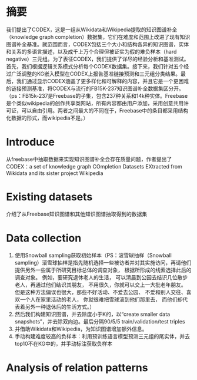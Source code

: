 # 摘要  
我们提出了CODEX，这是一组从Wikidata和Wikipedia提取的知识图谱补全（knowledge graph completion）数据集，它们在难度和范围上改进了现有知识图谱补全基准。就范围而言，CODEX包括三个大小和结构各异的知识图谱，实体和关系的多语言描述，以及成千上万个合理但被证实为假的难负样本（hard negative）三元组。为了表征CODEX，我们提供了详尽的经验分析和基准测试。首先，我们根据逻辑关系模式分析每个CODEX数据集。接下来，我们针对五个经过广泛调整的KG嵌入模型在CODEX上报告基准链接预测和三元组分类结果。最后，我们通过显示CODEX涵盖了更多样化和可解释的内容，并且它是一个更困难的链接预测基准，将CODEX与流行的FB15K-237知识图谱补全数据集区分开。（ps：FB15k-237是Freebase的子集，包含237种关系和14k种实体。Freebase是个类似wikipedia的创作共享类网站，所有内容都由用户添加，采用创意共用许可证，可以自由引用。两者之间最大的不同在于，Freebase中的条目都采用结构化数据的形式，而wikipedia不是。）

# Introduce
从freebase中抽取数据来实现知识图谱补全会存在质量问题，作者提出了CODEX：a set of knowledge graph COmpletion Datasets EXtracted from Wikidata and its sister project Wikipedia

# Existing datasets
介绍了从Freebase知识图谱和其他知识图谱抽取得到的数据集

# Data collection  
1. 使用Snowball sampling获取初始样本（PS：滚雪球抽样（Snowball sampling）滚雪球抽样是指先随机选择一些被访者并对其实施访问，再请他们提供另外一些属于所研究目标总体的调查对象， 根据所形成的线索选择此后的调查对象。 例如，要研究退休老人的生活， 可以清晨到公园去结识几位散步老人，再通过他们结识其朋友， 不用很久，你就可以交上一大批老年朋友。 但是这种方法偏误也很大，那些不好活动、不爱去公园、 不爱和别人交往、喜欢一个人在家里活动的老人， 你就很难把雪球滚到他们那里去， 而他们却代表着另外一种退休后的生活方式。）  
2. 然后我们构建知识图谱，并去除度小于K的，以“create smaller data snapshots”，并去除双向边。最后分隔90/5/5 train/validation/test triples
3. 并借助Wikidata和Wikipedia，为知识图谱增加额外信息。
4. 手动构建难度较高的负样本：利用预训练语言模型预测三元组的尾实体，并去top10不在KG中的，并手动标注获取负样本

# Analysis of relation patterns

